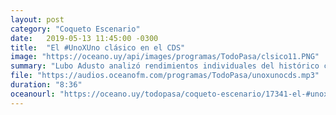 ```yaml
---
layout: post
category: "Coqueto Escenario"
date:   2019-05-13 11:45:00 -0300
title:  "El #UnoXUno clásico en el CDS"
image: "https://oceano.uy/api/images/programas/TodoPasa/clsico11.PNG"
summary: "Lubo Adusto analizó rendimientos individuales del histórico clásico en el Campeón del Siglo."
file: "https://audios.oceanofm.com/programas/TodoPasa/unoxunocds.mp3"
duration: "8:36"
oceanourl: "https://oceano.uy/todopasa/coqueto-escenario/17341-el-#unoxuno-clasico-en-el-cds"
---
```

  
